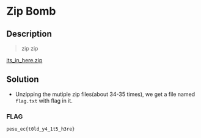# Zip Bomb

## Description
> zip zip

[its_in_here.zip](./its_in_here.zip)
## Solution
* Unzipping the mutiple zip files(about 34-35 times), we get a file named `flag.txt` with flag in it. 

### FLAG
```
pesu_ec{t0ld_y4_1t5_h3re}
```